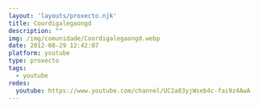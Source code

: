 ```yaml
---
layout: 'layouts/proxecto.njk'
title: Coordigalegaongd
description: ""
img: /img/comunidade/Coordigalegaongd.webp
date: 2012-08-29 12:42:07
platform: youtube
type: proxecto
tags:
  - youtube
redes:
  youtube: https://www.youtube.com/channel/UC2a83yjWseb4c-fai9z4AwA
---
```

